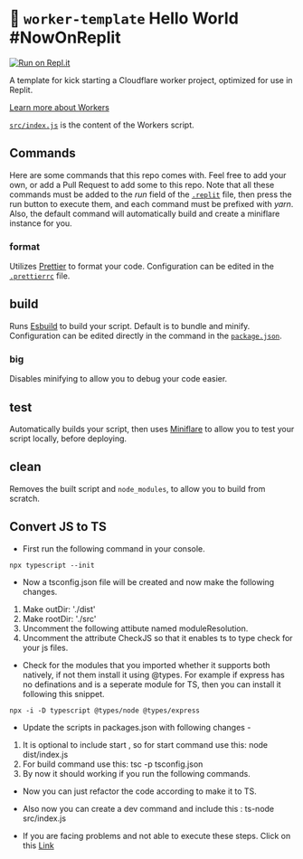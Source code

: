 # 👷 `worker-template` Hello World \#NowOnReplit

[![Run on Repl.it](https://repl.it/badge/github/HelloImAlastair/WorkerOnReplit)](https://repl.it/github/HelloImAlastair/WorkerOnReplit)

A template for kick starting a Cloudflare worker project, optimized for use in Replit.

[Learn more about Workers]("https://developers.cloudflare.com/workers")

[`src/index.js`](src/index.js) is the content of the Workers script.

## Commands
Here are some commands that this repo comes with. Feel free to add your own, or add a Pull Request to add some to this repo. Note that all these commands must be added to the _run_ field of the [`.replit`](.replit) file, then press the run button to execute them, and each command must be prefixed with _yarn_. Also, the default command will automatically build and create a miniflare instance for you.

### format
Utilizes [Prettier](https://prettier.io) to format your code. Configuration can be edited in the [`.prettierrc`](.prettierrc) file.

## build
Runs [Esbuild](https://esbuild.github.io) to build your script. Default is to bundle and minify. Configuration can be edited directly in the command in the [`package.json`](package.json).

### big
Disables minifying to allow you to debug your code easier.

## test
Automatically builds your script, then uses [Miniflare]("https://miniflare.dev") to allow you to test your script locally, before deploying.

## clean
Removes the built script and `node_modules`, to allow you to build from scratch.

## Convert JS to TS
- First run the following command in your console.
```
npx typescript --init
```
- Now a tsconfig.json file will be created and now make the following changes.
1. Make outDir: './dist'
2. Make rootDir: './src'
3. Uncomment the following attibute named moduleResolution.
4. Uncomment the attribute CheckJS so that it enables ts to type check for your js files.

- Check for the modules that you imported whether it supports both natively, if not them install it using @types.
For example if express has no definations and is a seperate module for TS, then you can install it following this snippet.
```
npx -i -D typescript @types/node @types/express
```

- Update the scripts in packages.json with following changes -
1. It is optional to include start , so for start command use this: node dist/index.js
2. For build command use this: tsc -p tsconfig.json
3. By now it should working if you run the following commands.

- Now you can just refactor the code according to make it to TS.

- Also now you can create a dev command and include this : ts-node src/index.js

- If you are facing problems and not able to execute these steps. Click on this [Link]("https://www.youtube.com/watch?v=qFMMOJucqTw")

